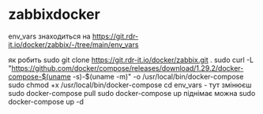 # zabbixdocker
env_vars знаходиться на  https://git.rdr-it.io/docker/zabbix/-/tree/main/env_vars




як робить
sudo git clone https://git.rdr-it.io/docker/zabbix.git .
sudo curl -L "https://github.com/docker/compose/releases/download/1.29.2/docker-compose-$(uname -s)-$(uname -m)" -o /usr/local/bin/docker-compose
sudo chmod +x /usr/local/bin/docker-compose
cd env_vars - тут змінюєш
sudo docker-compose pull
sudo docker-compose up   піднімає можна  sudo docker-compose up -d
